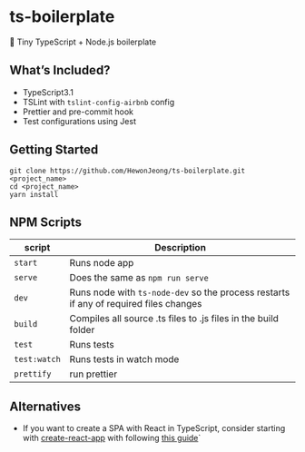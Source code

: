# ts-boilerplate

🐣 Tiny TypeScript + Node.js boilerplate

## What’s Included?

- TypeScript3.1
- TSLint with `tslint-config-airbnb` config
- Prettier and pre-commit hook
- Test configurations using Jest

## Getting Started

```
git clone https://github.com/HewonJeong/ts-boilerplate.git <project_name>
cd <project_name>
yarn install
```

## NPM Scripts

| script       | Description                                                                           |
| ------------ | ------------------------------------------------------------------------------------- |
| `start`      | Runs node app                                                                         |
| `serve`      | Does the same as `npm run serve`                                                      |
| `dev`        | Runs node with `ts-node-dev` so the process restarts if any of required files changes |
| `build`      | Compiles all source .ts files to .js files in the build folder                        |
| `test`       | Runs tests                                                                            |
| `test:watch` | Runs tests in watch mode                                                              |
| `prettify`   | run prettier                                                                          |

## Alternatives

- If you want to create a SPA with React in TypeScript, consider starting with [create-react-app](https://github.com/facebook/create-react-app) with following [this guide](https://create-react-app.dev/docs/adding-typescript/)`
